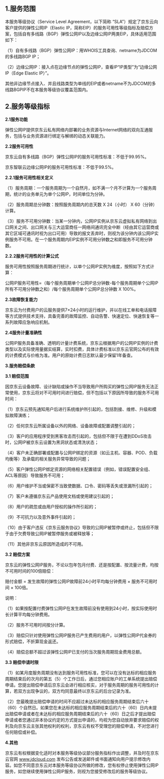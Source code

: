 ## 1.服务范围 ##

本服务等级协议（Service Level Agreement，以下简称 “SLA”）规定了京东云向客户提供的弹性公网IP（Elastic IP，简称EIP）的服务可用性等级指标及赔偿方案，包括自有多线路（BGP）弹性公网IP以及边缘公网IP两类EIP，具体适用范围如下：

（1）自有多线路（BGP）弹性公网IP：用WHOIS工具查询、netname为JDCOM的多线路BGP IP；

（2）边缘公网IP：接入点在边缘节点的弹性公网IP，查看IP“IP类型”为“边缘公网IP（Edge Elastic IP）”。

其他非边缘节点接入、并且线路类型为单线的EIP或者netname不为JDCOM的多线路BGPIP不在本服务等级协议覆盖范围内。

## 2.服务等级指标 ##

**2.1服务功能**

弹性公网IP提供京东云私有网络内部署的业务资源与Internet网络的双向互通服务，包括与业务资源进行绑定与解绑的动态关联能力。

**2.2服务可用性**

京东云自有多线路（BGP）弹性公网IP的服务可用性标准：不低于99.95%。

京东智联云边缘公网IP的服务可用性标准：不低于99.5%。

**2.2.1服务可用性相关定义**

（1）服务周期：一个服务周期为一个自然月，如不满一个月不计算为一个服务周期，统计的业务单元为单个公网IP，时间单位为分钟。

（2）服务周期总分钟数：按照服务周期内的总天数  X  24（小时） X  60（分钟）计算。

（3）服务不可用分钟数：当某一分钟内，公网IP实例从京东云虚拟私有网络到出口网关之间、出口网关与三大运营商任一网络间通讯完全中断（经由其它运营商或其它区域可通讯时视为出口可用）导致的报文丢弃时，则视为该分钟内该公网IP实例服务不可用。在一个服务周期内EIP实例不可用分钟数之和即服务不可用分钟数。

**2.2.2服务可用性的计算公式**

服务可用性按照服务周期进行统计，以单个公网IP实例为维度，按照如下方式计算：

公网IP服务可用性=（每个服务周期单个公网IP总分钟数-每个服务周期单个公网IP所有不可用分钟数之和）/每个服务周期单个公网IP总分钟数  X 100%。

**2.3故障恢复能力**

京东云为付费用户的云服务提供7×24小时的运行维护，并以在线工单和电话报障等方式提供技术支持，具备完善的故障监控、自动告警、快速定位、快速恢复等一系列故障应急响应机制。

**2.4服务计量准确性**

公网IP服务具备准确、透明的计量计费系统，京东云根据用户的公网IP实例的计费类型以及实际使用量据实结算，实时扣费，具体计费标准以京东云官网公布的有效的计费模式与价格为准。用户的原始计费日志默认最少保留1年备查。

**3.服务赔偿条款**

**3.1 赔偿范围**

因京东云设备故障、设计缺陷或操作不当导致用户所购买的弹性公网IP服务无法正常使用，京东云将对不可用时间进行赔偿，但不包括以下原因所导致的服务不可用时间：

（1）京东云预先通知用户后进行系统维护所引起的，包括割接、维修、升级和模拟故障演练；

（2）任何京东云所属设备以外的网络、设备故障或配置调整引起的；

（3）客户的应用程序受到黑客攻击而引起的，包括但不限于在遭到DDoS攻击时，公网IP被京东云设置为黑洞状态或清洗状态；

（4）客户未正确部署或配置与公网IP绑定的资源（如云主机、容器、POD、负载均衡等）及承载的相关服务异常导致的问题；

（5）客户弹性公网IP绑定资源的网络相关配置错误（例如，错误配置安全组、ACL等原因）导致服务不可用；

（6）用户维护不当或保密不当致使数据、口令、密码等丢失或泄漏所引起的；

（7）客户未遵循京东云产品使用文档或使用建议引起的；

（8）用户的疏忽或由用户授权的操作所引起的；

（9）不可抗力以及意外事件引起的；

（10）由于客户违反《京东云服务协议》导致的公网IP被暂停或终止，包括但不限于由于欠费导致公网IP被暂停服务或被释放等；

（11）其他非京东云原因所造成的不可用。


**3.2 赔偿方案**

京东云的弹性公网IP服务，不论以包年包月付费、还是按配置、按流量计费，均按不可用时间的100倍赔偿：

赔付金额 = 发生故障的弹性公网IP故障前24小时平均每分钟费用 × 服务不可用时间 × 100倍。

说明：

（1）如果按配置付费弹性公网IP在发生故障前没有使用到24小时，按实际使用时长计算平均每分钟费用。

（2）服务不可用时间按分计算。

（3）赔偿只针对使用弹性公网IP服务已产生费用的用户，以弹性公网IP代金券的形式赔偿，不折算现金返还。

（4）赔偿总额不超过该弹性公网IP已支付的当次服务周期现金费用总额。


**3.3 赔偿申请时限**

（1）如某月度服务周期没有达到服务可用性标准，您可以在没有达标的相应服务周期结束后的次月的第五（5）个工作日后，通过您相应账户的工单系统提出赔偿申请。您提出赔偿申请后京东云会进行相应核实，对于服务周期的服务可用性的计算，若双方出现争议的，双方均同意最终以京东云的后台记录为准。

（2）您最晚提出赔偿申请的时间不应超过未达标的相应服务周期结束后六十（60）个自然日。如果您在未达标的相应服务周期结束后的六十（60）日内未提出赔偿申请或者在未达标的相应服务周期结束后的六十（60）日之后才提出赔偿申请或者您通过非本协议约定的方式提出申请的，均视为您自动放弃要求赔偿的权利及向京东云主张其他权利的权利，京东云有权不受理您的赔偿申请，不对您进行任何赔偿或补偿。

**4.其他**

京东云有权根据变化适时对本服务等级协议部分服务指标作出调整，并及时在京东云官网 www.jdcloud.com 发布公告或发送邮件或书面通知向用户提示修改内容。如您不同意京东云对本服务等级协议所做的修改，您有权停止使用弹性公网IP服务，如您继续使用弹性公网IP服务，则视为您接受修改后的服务等级协议。
